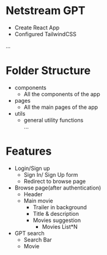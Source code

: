 # Netstream GPT

- Create React App
- Configured TailwindCSS

...

# Folder Structure

- components
  - All the components of the app
- pages
  - All the main pages of the app
- utils
  - general utility functions  
    ...

# Features

- Login/Sign up
  - Sign In/ Sign Up form
  - Redirect to browse page
- Browse page(after authentication)
  - Header
  - Main movie
    - Trailer in background
    - Title & description
    - Movies suggestion
      - Movies List\*N
- GPT search
  - Search Bar
  - Movie
